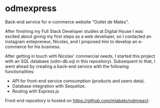# odmexpress

Back-end service for e-commerce website "Outlet de Mates". 

After finishing my Full Stack Developer studies at Digital House I was excited about giving my first steps as a web developer, so I contacted an instagram entepreneur, Nicolas, and I proposed him to develop an e-commerce for his business.

After getting in touch with Nicolas' commercial needs, I started this project with an SQL database (odm-db.sql in this repository).
Subsequent to that, I went ahead by creating a back-end service with the following functionalities:

- API for front-end service comsumption (products and users data).
- Database integration with Sequelize.
- Routing with Express.js


Front end repository is hosted on https://github.com/mlabato/odmreact:

